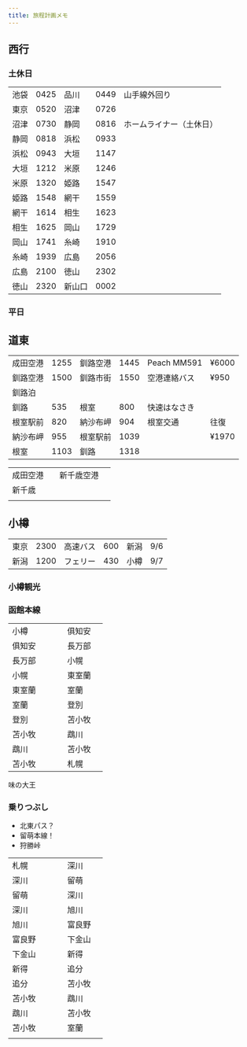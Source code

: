 ```yaml
---
title: 旅程計画メモ
---
```


## 西行

### 土休日

|      |      |        |      |                          |
| ---- | ---- | ------ | ---- | ------------------------ |
| 池袋 | 0425 | 品川   | 0449 | 山手線外回り             |
| 東京 | 0520 | 沼津   | 0726 |                          |
| 沼津 | 0730 | 静岡   | 0816 | ホームライナー（土休日） |
| 静岡 | 0818 | 浜松   | 0933 |                          |
| 浜松 | 0943 | 大垣   | 1147 |                          |
| 大垣 | 1212 | 米原   | 1246 |                          |
| 米原 | 1320 | 姫路   | 1547 |                          |
| 姫路 | 1548 | 網干   | 1559 |                          |
| 網干 | 1614 | 相生   | 1623 |                          |
| 相生 | 1625 | 岡山   | 1729 |                          |
| 岡山 | 1741 | 糸崎   | 1910 |                          |
| 糸崎 | 1939 | 広島   | 2056 |                          |
| 広島 | 2100 | 徳山   | 2302 |                          |
| 徳山 | 2320 | 新山口 | 0002 |                          |

### 平日

## 道東

|          |      |          |      |              |       |
| -------- | ---- | -------- | ---- | ------------ | ----- |
| 成田空港 | 1255 | 釧路空港 | 1445 | Peach MM591  | ¥6000 |
| 釧路空港 | 1500 | 釧路市街 | 1550 | 空港連絡バス | ¥950  |
| 釧路泊   |      |          |      |              |       |
| 釧路     | 535  | 根室     | 800  | 快速はなさき |       |
| 根室駅前 | 820  | 納沙布岬 | 904  | 根室交通     | 往復  |
| 納沙布岬 | 955  | 根室駅前 | 1039 |              | ¥1970 |
| 根室     | 1103 | 釧路     | 1318 |              |       |

|          |     |            |     |
| -------- | --- | ---------- | --- |
| 成田空港 |     | 新千歳空港 |     |
| 新千歳   |     |            |     |
|          |     |            |     |

## 小樽

|      |      |          |     |      |     |
| ---- | ---- | -------- | --- | ---- | --- |
| 東京 | 2300 | 高速バス | 600 | 新潟 | 9/6 |
| 新潟 | 1200 | フェリー | 430 | 小樽 | 9/7 |

### 小樽観光

### 函館本線

|        |     |     |     |        |     |
| ------ | --- | --- | --- | ------ | --- |
| 小樽   |     |     |     | 俱知安 |     |
| 俱知安 |     |     |     | 長万部 |     |
| 長万部 |     |     |     | 小幌   |     |
| 小幌   |     |     |     | 東室蘭 |     |
| 東室蘭 |     |     |     | 室蘭   |     |
| 室蘭   |     |     |     | 登別   |     |
| 登別   |     |     |     | 苫小牧 |     |
| 苫小牧 |     |     |     | 鵡川   |     |
| 鵡川   |     |     |     | 苫小牧 |     |
| 苫小牧 |     |     |     | 札幌   |     |

味の大王

### 乗りつぶし

- 北東パス？
- 留萌本線！
- 狩勝峠

|        |     |     |     |        |     |
| ------ | --- | --- | --- | ------ | --- |
| 札幌   |     |     |     | 深川   |     |
| 深川   |     |     |     | 留萌   |     |
| 留萌   |     |     |     | 深川   |     |
| 深川   |     |     |     | 旭川   |     |
| 旭川   |     |     |     | 富良野 |     |
| 富良野 |     |     |     | 下金山 |     |
| 下金山 |     |     |     | 新得   |     |
| 新得   |     |     |     | 追分   |     |
| 追分   |     |     |     | 苫小牧 |     |
| 苫小牧 |     |     |     | 鵡川   |     |
| 鵡川   |     |     |     | 苫小牧 |     |
| 苫小牧 |     |     |     | 室蘭   |     |
|        |     |     |     |        |     |
